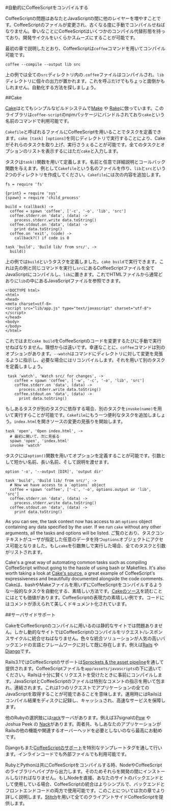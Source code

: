 #自動的にCoffeeScriptをコンパイルする

CoffeeScriptの問題はあなたとJavaScriptの間に他のレイヤーを増やすことです。CoffeeScriptのファイルが変更され、古くなる度に手動でコンパイルせねばなりません。幸いなことにCoffeeScriptはいくつかのコンパイル代替形態を持っており、開発サイクルをいくらかスムーズにすることが可能です。

最初の章で説明したとおり、CoffeeScriptは`coffee`コマンドを用いてコンパイル可能です。
    
    coffee --compile --output lib src
    
上の例では全ての`src`ディレクトリ内の`.coffee`ファイルはコンパイルされ、`lib`ディレクトリに個々の出力が置かれます。これを呼ぶだけでもちょっと面倒かもしれません。自動化する方法を探しましょう。

##Cake

[Cake](http://jashkenas.github.com/coffee-script/#cake)はとてもシンプルなビルドシステムで[Make](http://www.gnu.org/software/make/) や [Rake](http://rake.rubyforge.org/)に倣っています。このライブラリは`coffee-script`のnpmパッケージにバンドルされており`cake`という名前のコマンドで利用可能です。

`Cakefile`と呼ばれるファイルにCoffeeScriptを用いることでタスクを定義できます。`cake [task] [options]`を同じディレクトリで実行することにより、Cakeがそれらのタスクを取り上げ、実行さうぇることが可能です。全てのタスクとオプションのリストを表示するにはただ`cake`と入力します。

タスクは`task()`関数を用いて定義します。名前と任意で詳細説明とコールバック関数を与えます。例として`Cakefile`という名のファイルを作り、`lib`と`src`という2つのディレクトリを作成してください。`Cakefile`には次の内容を追加します。



    fs = require 'fs'

    {print} = require 'sys'
    {spawn} = require 'child_process'

    build = (callback) ->
      coffee = spawn 'coffee', ['-c', '-o', 'lib', 'src']
      coffee.stderr.on 'data', (data) ->
        process.stderr.write data.toString()
      coffee.stdout.on 'data', (data) ->
        print data.toString()
      coffee.on 'exit', (code) ->
        callback?() if code is 0
    
    task 'build', 'Build lib/ from src/', ->
      build()
      
上の例では`build`というタスクを定義しました。`cake build`で実行できます。これは先の例と同じコマンドを実行し`src`にあるCoffeeScriptファイルを全てJavaScriptにコンパイルし、`lib`に置きます。これでHTMLファイルから通常どおりに`lib`の中にあるJavaScriptファイルを参照できます。



    <!DOCTYPE html>
    <html>
    <head>
    <meta charset=utf-8>
    <script src="lib/app.js" type="text/javascript" charset="utf-8"></script>      
    </head>
    <body>
    </body>
    </html>

これではまだ`cake build`をCoffeeScriptのコードを変更するたびに手動で実行せねばなりません。理想からは遠いです。幸運なことに、`coffee`コマンドは別のオプションがあります。`--watch`はコマンドにディレクトリに対して変更を見張るように指示し、必要な場合にはリコンパイルします。それを用いて別のタスクを定義しましょう。



     task 'watch', 'Watch src/ for changes', ->
        coffee = spawn 'coffee', ['-w', '-c', '-o', 'lib', 'src']
        coffee.stderr.on 'data', (data) ->
          process.stderr.write data.toString()
        coffee.stdout.on 'data', (data) ->
          print data.toString()

もしあるタスクが別のタスクに依存する場合、別のタスクを`invoke(name)`を用いて実行すらことが可能です。`Cakefile`にもう一つ便利なタスクを追加しましょう。`index.html`を開きソースの変更の見張りを開始します。



    task 'open', 'Open index.html', ->
      # 最初に開いて、次に見張る
      spawn 'open', 'index.html'
      invoke 'watch'

タスクには`option()`関数を用いてオプションを定義することが可能です。引数として短かい名前、長い名前、そして説明を渡せます。



    option '-o', '--output [DIR]', 'output dir'

    task 'build', 'Build lib/ from src/', ->
      # Now we have access to a `options` object
      coffee = spawn 'coffee', ['-c', '-o', options.output or 'lib', 'src']
      coffee.stderr.on 'data', (data) ->
        process.stderr.write data.toString()
      coffee.stdout.on 'data', (data) ->
        print data.toString()

As you can see, the task context now has access to an `options` object containing any data specified by the user. If we run `cake` without any other arguments, all the tasks and options will be listed.
ご覧のとおり、タスクコンテキストがユーザが指定した任意のデータを持つ`options`オブジェクトにアクセス可能となりました。もし`cake`を引数無しで実行した場合、全てのタスクと引数がリストされます。

Cake's a great way of automating common tasks such as compiling CoffeeScript without going to the hassle of using bash or Makefiles. It's also worth taking a look at [Cake's source](http://jashkenas.github.com/coffee-script/documentation/docs/cake.html), a great example of CoffeeScript's expressiveness and beautifully documented alongside the code comments.
Cakeは、bashやMakeファイルを用いずにCoffeeScriptをコンパイルするような一般的なタスクを自動化する、素晴しい方法です。[Cakeのソース](http://jashkenas.github.com/coffee-script/documentation/docs/cake.html)を読むことにはとても価値があります。CoffeeScriptの表現力の素晴しい例です。コードにはコメントが添えられて美しくドキュメント化されています。

##サーバサイドサポート

CakeをCoffeeScriptのコンパイルに用いるのは静的なサイトでは問題ありません。しかし動的なサイトではCoffeeScriptのコンパイルをリクエスト/レスポンスサイクルに統合せねばなりません。色々な統合ソリューションが人気の高いバックエンドの言語とフレームワークに対して既に存在します。例えば[Rails](http://rubyonrails.org/) や [Django](https://www.djangoproject.com/)です。

Rails3.1ではCoffeeScriptのサポートは[Sprockets & the asset pipeline](https://github.com/sstephenson/sprockets)を通して提供されます。CoffeeScriptファイルを`app/assets/javascripts`の下に追いてください。Railsは十分に賢くリクエストを受けたときに事前にコンパイルします。JavaScriptとCoffeeScriptのファイルは特別なコメントの指示を用いて包まれ、連結されます。これは1つのリクエストでアプリケーションの全てのJavaScriptを取得することが可能であることを意味します。運用時にはRailsはコンパイル結果をディスクに記録し、キャッシュされ、高速なサービスを保障します。

他のRubyの選択肢には[rack](http://rack.github.com/)サーバがあります。例えば37signalの[Pow](http://pow.cx/) や Joshua Peek の [Nack](http://josh.github.com/nack/)があります。両者共、もしあなたのアプリケーションがRailsの他の機能や関連するオーバーヘッドを必要としないのなら最高にお勧めです。

Djangoもまた[CoffeeScriptのサポート](http://pypi.python.org/pypi/django-coffeescript/)を特別なテンプレートタグを通して行います。インラインコードでも外部ファイルでも利用可能です。

RubyとPythonは共にCoffeeScriptをコンパイルする時、NodeやCoffeeScriptのライブラリへパイプから出力します。そのためそれらを開発の間にインストールしなければなりません。もしNodeを直接、あなたのサイトのバックエンドとして使用している場合、CoffeeScriptの統合はよりシンプルで、バックエンドとフロントエンドコードの両方で使用可能です。このことについては次の章でより詳しく説明します。[Stitch](https://github.com/sstephenson/stitch)を用いて全てのクライアントサイドCoffeeScriptを提供します。

